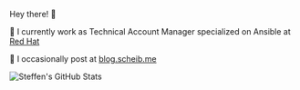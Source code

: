 Hey there! 👋

👔 I currently work as Technical Account Manager specialized on Ansible at [Red Hat](https://redhat.com)

📖 I occasionally post at [blog.scheib.me](https://blog.scheib.me)

![Steffen's GitHub Stats](https://github-readme-stats.vercel.app/api?username=sscheib&show_icons=true&theme=dark&count_private=true&cache_seconds=14400&show=prs_merged,prs_merged_percentage,reviews&rank_icon=percentile)
